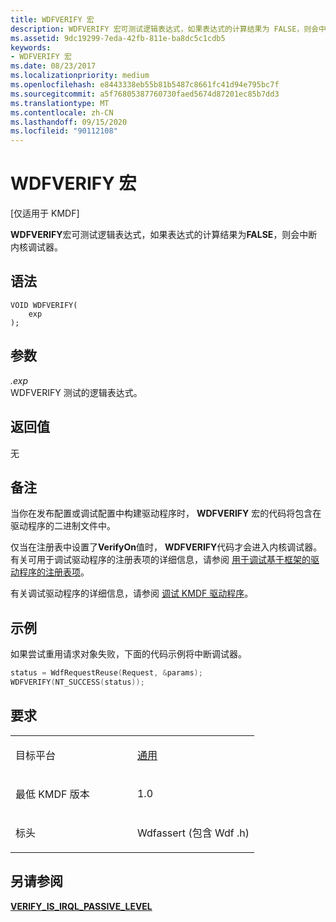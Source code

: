 ```yaml
---
title: WDFVERIFY 宏
description: WDFVERIFY 宏可测试逻辑表达式，如果表达式的计算结果为 FALSE，则会中断内核调试器。
ms.assetid: 9dc19299-7eda-42fb-811e-ba8dc5c1cdb5
keywords:
- WDFVERIFY 宏
ms.date: 08/23/2017
ms.localizationpriority: medium
ms.openlocfilehash: e8443338eb55b81b5487c8661fc41d94e795bc7f
ms.sourcegitcommit: a5f76805387760730faed5674d87201ec85b7dd3
ms.translationtype: MT
ms.contentlocale: zh-CN
ms.lasthandoff: 09/15/2020
ms.locfileid: "90112108"
---
```

# <a name="wdfverify-macro"></a>WDFVERIFY 宏


\[仅适用于 KMDF\]

**WDFVERIFY**宏可测试逻辑表达式，如果表达式的计算结果为**FALSE**，则会中断内核调试器。

<a name="syntax"></a>语法
------

```ManagedCPlusPlus
VOID WDFVERIFY(
    exp
);
```

<a name="parameters"></a>参数
----------

*.exp*   
WDFVERIFY 测试的逻辑表达式。

<a name="return-value"></a>返回值
------------

无

<a name="remarks"></a>备注
-------

当你在发布配置或调试配置中构建驱动程序时， **WDFVERIFY** 宏的代码将包含在驱动程序的二进制文件中。

仅当在注册表中设置了**VerifyOn**值时， **WDFVERIFY**代码才会进入内核调试器。 有关可用于调试驱动程序的注册表项的详细信息，请参阅 [用于调试基于框架的驱动程序的注册表项](./registry-values-for-debugging-kmdf-drivers.md)。

有关调试驱动程序的详细信息，请参阅 [调试 KMDF 驱动程序](../debugger/debug-universal-drivers---step-by-step-lab--echo-kernel-mode-.md)。

<a name="examples"></a>示例
--------

如果尝试重用请求对象失败，下面的代码示例将中断调试器。

```cpp
status = WdfRequestReuse(Request, &params);
WDFVERIFY(NT_SUCCESS(status));
```

<a name="requirements"></a>要求
------------

<table>
<colgroup>
<col width="50%" />
<col width="50%" />
</colgroup>
<tbody>
<tr class="odd">
<td><p>目标平台</p></td>
<td><a href="https://go.microsoft.com/fwlink/p/?linkid=531356" data-raw-source="[Universal](https://go.microsoft.com/fwlink/p/?linkid=531356)">通用</a></td>
</tr>
<tr class="even">
<td><p>最低 KMDF 版本</p></td>
<td><p>1.0</p></td>
</tr>
<tr class="odd">
<td><p>标头</p></td>
<td>Wdfassert (包含 Wdf .h) </td>
</tr>
</tbody>
</table>

## <a name="see-also"></a>另请参阅


[**VERIFY_IS_IRQL_PASSIVE_LEVEL**](verify-is-irql-passive-level.md)

 

